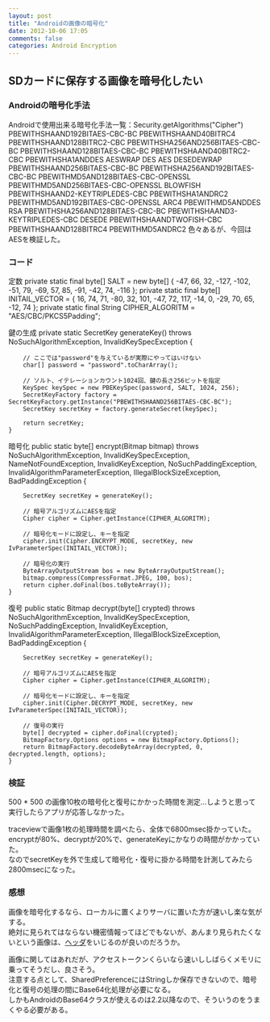 ```yaml
---
layout: post
title: "Androidの画像の暗号化"
date: 2012-10-06 17:05
comments: false
categories: Android Encryption
---
```


## SDカードに保存する画像を暗号化したい


### Androidの暗号化手法

Androidで使用出来る暗号化手法一覧：Security.getAlgorithms("Cipher")
    PBEWITHSHAAND192BITAES-CBC-BC
    PBEWITHSHAAND40BITRC4
    PBEWITHSHAAND128BITRC2-CBC
    PBEWITHSHA256AND256BITAES-CBC-BC
    PBEWITHSHAAND128BITAES-CBC-BC
    PBEWITHSHAAND40BITRC2-CBC
    PBEWITHSHA1ANDDES
    AESWRAP
    DES
    AES
    DESEDEWRAP
    PBEWITHSHAAND256BITAES-CBC-BC
    PBEWITHSHA256AND192BITAES-CBC-BC
    PBEWITHMD5AND128BITAES-CBC-OPENSSL
    PBEWITHMD5AND256BITAES-CBC-OPENSSL
    BLOWFISH
    PBEWITHSHAAND2-KEYTRIPLEDES-CBC
    PBEWITHSHA1ANDRC2
    PBEWITHMD5AND192BITAES-CBC-OPENSSL
    ARC4
    PBEWITHMD5ANDDES
    RSA
    PBEWITHSHA256AND128BITAES-CBC-BC
    PBEWITHSHAAND3-KEYTRIPLEDES-CBC
    DESEDE
    PBEWITHSHAANDTWOFISH-CBC
    PBEWITHSHAAND128BITRC4
    PBEWITHMD5ANDRC2
色々あるが、今回はAESを検証した。

### コード

定数
    private static final byte[] SALT = new byte[] {
        -47, 66, 32, -127, -102, -51, 79, -69, 57, 85, -91, -42, 74, -116 };
    private static final byte[] INITAIL_VECTOR = {
        16, 74, 71, -80, 32, 101, -47, 72, 117, -14, 0, -29, 70, 65, -12, 74 };
    private static final String CIPHER_ALGORITM = "AES/CBC/PKCS5Padding";

鍵の生成
    private static SecretKey generateKey()
            throws  NoSuchAlgorithmException, InvalidKeySpecException {  
    
        // ここでは"password"を与えているが実際にやってはいけない
        char[] password = "password".toCharArray();
    
        // ソルト、イテレーションカウント1024回、鍵の長さ256ビットを指定
        KeySpec keySpec = new PBEKeySpec(password, SALT, 1024, 256);  
        SecretKeyFactory factory = SecretKeyFactory.getInstance("PBEWITHSHAAND256BITAES-CBC-BC");  
        SecretKey secretKey = factory.generateSecret(keySpec);  
    
        return secretKey;  
    }

暗号化
    public static byte[] encrypt(Bitmap bitmap)
            throws
            NoSuchAlgorithmException, InvalidKeySpecException, NameNotFoundException,
            InvalidKeyException, NoSuchPaddingException, InvalidAlgorithmParameterException,
            IllegalBlockSizeException, BadPaddingException {

        SecretKey secretKey = generateKey();

        // 暗号アルゴリズムにAESを指定
        Cipher cipher = Cipher.getInstance(CIPHER_ALGORITM);

        // 暗号化モードに設定し、キーを指定
        cipher.init(Cipher.ENCRYPT_MODE, secretKey, new IvParameterSpec(INITAIL_VECTOR));

        // 暗号化の実行
        ByteArrayOutputStream bos = new ByteArrayOutputStream();
        bitmap.compress(CompressFormat.JPEG, 100, bos);
        return cipher.doFinal(bos.toByteArray());
    }

復号
    public static Bitmap decrypt(byte[] crypted)
            throws
            NoSuchAlgorithmException, InvalidKeySpecException, NoSuchPaddingException,
            InvalidKeyException, InvalidAlgorithmParameterException,
            IllegalBlockSizeException, BadPaddingException {

        SecretKey secretKey = generateKey();

        // 暗号アルゴリズムにAESを指定
        Cipher cipher = Cipher.getInstance(CIPHER_ALGORITM);

        // 暗号化モードに設定し、キーを指定
        cipher.init(Cipher.DECRYPT_MODE, secretKey, new IvParameterSpec(INITAIL_VECTOR));

        // 復号の実行
        byte[] decrypted = cipher.doFinal(crypted);
        BitmapFactory.Options options = new BitmapFactory.Options();
        return BitmapFactory.decodeByteArray(decrypted, 0, decrypted.length, options);
    }

### 検証
500 * 500 の画像10枚の暗号化と復号にかかった時間を測定…しようと思って実行したらアプリが応答しなかった。  

traceviewで画像1枚の処理時間を調べたら、全体で6800msec掛かっていた。encryptが80%、decryptが20%で、generateKeyにかなりの時間がかかっていた。  
なのでsecretKeyを外で生成して暗号化・復号に掛かる時間を計測してみたら2800msecになった。  

### 感想
画像を暗号化するなら、ローカルに置くよりサーバに置いた方が速いし楽な気がする。  
絶対に見られてはならない機密情報ってほどでもないが、あんまり見られたくないという画像は、[ヘッダ](http://www.kk.iij4u.or.jp/~kondo/bmp/)をいじるのが良いのだろうか。  

画像に関してはあれだが、アクセストークンくらいなら速いししばらくメモリに乗ってそうだし、良さそう。  
注意する点として、SharedPreferenceにはStringしか保存できないので、暗号化と復号の処理の間にBase64化処理が必要になる。  
しかもAndroidのBase64クラスが使えるのは2.2以降なので、そういうのをうまくやる必要がある。

